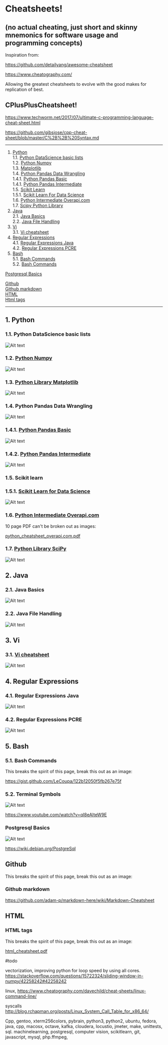 # Cheatsheets!  

## (no actual cheating, just short and skinny mnemonics for software usage and programming concepts)


Inspiration from: 

https://github.com/detailyang/awesome-cheatsheet

https://www.cheatography.com/

Allowing the greatest cheatsheets to evolve with the good makes for replication of best.



## CPlusPlusCheatsheet!

https://www.techworm.net/2017/07/ultimate-c-programming-language-cheat-sheet.html

https://github.com/gibsjose/cpp-cheat-sheet/blob/master/C%2B%2B%20Syntax.md


- - -
1. [Python](#python)  
1.1. [Python DataScience basic lists](#python_data_science_basic_lists)  
1.2. [Python Numpy](#python_numpy)  
1.3.  [Matplotlib](#matplotlib)  
1.4. [Python Pandas Data Wrangling](#python_pandas)  
1.4.1. [Python Pandas Basic](#python_pandas_basic)  
1.4.1. [Python Pandas Intermediate](#python_pandas_intermediate)  
1.5. [Scikit Learn](#scikitlearn)  
1.5.1. [Scikit Learn For Data Science](#scikitlearn_for_data_science)  
1.6. [Python Intermediate Overapi.com](#python_intermediate_overapi)  
1.7.  [Scipy Python Library](#scipy_library)  
2. [Java](#java)  
2.1. [Java Basics](#java_basics)  
2.2. [Java File Handling](#java_file_handling)  
3. [Vi](#vi)  
3.1. [Vi cheatsheet](#vi_cheatsheet)
4. [Regular Expressions](#regular_expressions)  
4.1. [Regular Expressions Java](#regular_expressions_java)  
4.2. [Regular Expressions PCRE](#regular_expressions_pcre)  
5. [Bash](#bash)  
5.1. [Bash Commands](#bash_commands)  
5.2. [Bash Commands](#terminal_symbols)  

[Postgresql Basics](#postgresql_basics)  

[Github](#github)  
[Github markdown](#github_markdown)  
[HTML](#html)  
[Html tags](#html_tags)  


- - -

<a name="python"></a>
## 1\.  Python

<a name="python_data_science_basic_lists"></a>
### 1.1\. Python DataScience basic lists
![Alt text](./python_data_science_cheatsheet.png?raw=true "")

<a name="python_numpy"></a>
### 1.2. [Python Numpy](#python_numpy)  
![Alt text](./numpy_cheasheet01.png?raw=true "")


<a name="matplotlib"></a>
### 1.3. [Python Library Matplotlib](#matplotlib)  
![Alt text](./matplotlib.png?raw=true "")

<a name="python_pandas"></a>
### 1.4\. Python Pandas Data Wrangling
![Alt text](./python_pandas_cheatsheet.png?raw=true "")

<a name="python_pandas_basic"></a>
### 1.4.1. [Python Pandas Basic](#python_pandas_basic)  
![Alt text](./python_pandas_basic.png?raw=true "")

<a name="python_pandas_intermediate"></a>
### 1.4.2. [Python Pandas Intermediate](#python_pandas_intermediate)  
![Alt text](./python_pandas_intermediate.png?raw=true "")


<a name="scikitlearn"></a>
### 1.5\. Scikit learn

<a name="scikitlearn_for_data_science"></a>
### 1.5.1. [Scikit Learn for Data Science](#scikitlearn_for_data_science)  
![Alt text](./scikit-learn_cheatsheet01.png?raw=true "")


<a name="python_intermediate_overapi"></a>
### 1.6. [Python Intermediate Overapi.com](#python_intermediate_overapi)  

10 page PDF can't be broken out as images:

<a href="./python_cheatsheet_overapi.com.pdf">python_cheatsheet_overapi.com.pdf</a>

<a name="scipy_library"></a>
### 1.7. [Python Library SciPy](#scipy_library)  
![Alt text](./scipy_cheatsheet01.png?raw=true "")


<a name="java"></a>
## 2\. Java

<a name="java_basics"></a>
### 2.1\. Java Basics
![Alt text](./java_cheatsheet01.png?raw=true "")

<a name="java_file_handling"></a>
### 2.2\. Java File Handling
![Alt text](./java_file_handling_cheatsheet.png?raw=true "")




<a name="vi"></a>
## 3\. Vi

<a name="vi_cheatsheet"></a>
### 3.1\. [Vi cheatsheet](#vi_cheatsheet)  
![Alt text](./vim_cheatsheet.png?raw=true "")




<a name="regular_expressions"></a>
## 4\. Regular Expressions

<a name="regular_expressions_java"></a>
### 4.1\. Regular Expressions Java
![Alt text](./regular_expressions_java.png?raw=true "")

<a name="regular_expressions_pcre"></a>
### 4.2\. Regular Expressions PCRE
![Alt text](./regular_expressions_cheatsheet.png?raw=true "")




<a name="bash"></a>
## 5\. Bash

<a name="bash_commands"></a>
### 5.1\. Bash Commands

This breaks the spirit of this page, break this out as an image:

<a href="https://gist.github.com/LeCoupa/122b12050f5fb267e75f">https://gist.github.com/LeCoupa/122b12050f5fb267e75f</a>


<a name="terminal_symbols"></a>
### 5.2\. Terminal Symbols

![Alt text](./terminal_symbols_shorthand_cheatsheet.png?raw=true "")

https://www.youtube.com/watch?v=qI8eAlteW9E



<a name="postgresql_basics"></a>
### Postgresql Basics
![Alt text](./postgresql_basics.png?raw=true "")

https://wiki.debian.org/PostgreSql



<a name="github"></a>
## Github

This breaks the spirit of this page, break this out as an image:

<a name="github_markdown"></a>
### Github markdown 

<a href="https://github.com/adam-p/markdown-here/wiki/Markdown-Cheatsheet">https://github.com/adam-p/markdown-here/wiki/Markdown-Cheatsheet</a><br>



<a name="html"></a>
## HTML

<a name="html_tags"></a>
### HTML tags

This breaks the spirit of this page, break this out as an image:

<a href="./html_cheatsheet.pdf">html_cheatsheet.pdf</a>



#todo

vectorization, improving python for loop speed by using all cores. https://stackoverflow.com/questions/15722324/sliding-window-in-numpy/42258242#42258242

linux, https://www.cheatography.com/davechild/cheat-sheets/linux-command-line/

syscalls http://blog.rchapman.org/posts/Linux_System_Call_Table_for_x86_64/

Cpp, gentoo, xterm256colors, pybrain, python3, python2, ubuntu, fedora, java, cpp, macosx, octave, kafka, cloudera, locustio, jmeter, make, unittests, sql. machinelearning, postgresql, computer vision, scikitlearn, git, javascript, mysql, php.ffmpeg, 



